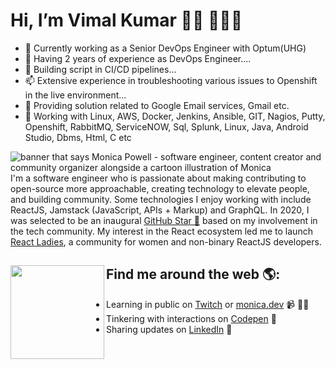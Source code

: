 # Hi, I’m Vimal Kumar 👋🏾 👩🏾‍💻
- 👀 Currently working as a Senior DevOps Engineer with Optum(UHG)
- 🌱 Having 2 years of experience as DevOps Engineer....
- 💞️ Building script in CI/CD pipelines...
- 📫 Extensive experience in troubleshooting  various  issues to Openshift in the live environment...
- 👀 Providing solution related to Google Email services, Gmail etc.
- 🌱 Working with Linux, AWS, Docker, Jenkins, Ansible, GIT, Nagios, Putty, Openshift, RabbitMQ, ServiceNOW, Sql, Splunk, Linux, Java, Android Studio, Dbms, Html, C etc


<img src="https://raw.githubusercontent.com/M0nica/M0nica/master/gh-header-image-cropped.png" alt="banner that says Monica Powell - software engineer, content creator and community organizer alongside a cartoon illustration of Monica">
I'm a software engineer who is passionate about making contributing to open-source more approachable, creating technology to elevate people, and building community. Some technologies I enjoy working with include ReactJS, Jamstack (JavaScript, APIs + Markup) and GraphQL. In 2020, I was selected to be an inaugural <a href="https://stars.github.com/">GitHub Star 🌟</a> based on my involvement in the tech community.  My interest in the React ecosystem led me to launch <a href="https://www.meetup.com/React-Ladies/">React Ladies</a>, a community for women and non-binary ReactJS developers.


## Find me around the web 🌎: <a href="https://github.com/sponsors/M0nica"><img align="left" width="150" height="150" src="https://github.com/M0nica/M0nica/blob/main/octomonica/m0nica-octocat-rotating.gif?raw=true"></a>
- Learning in public on <a href="https://www.twitch.tv/blacktechdiva">Twitch</a> or <a href="https://www.monica.dev">monica.dev</a> 📹 ✍🏾
- Tinkering with interactions on <a href="https://codepen.io/m0nica"> Codepen</a> 🏓
- Sharing updates on <a href="https://www.linkedin.com/in/monicampowell/">LinkedIn</a> 💼

